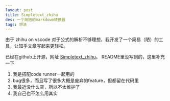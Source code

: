 ```yaml
---
layout: post
title: Simpletext_zhihu
des: 一个简陋的markdown转换器
tags: 想法
---
```


由于 zhihu on vscode 对于公式的解析不够理想，我开发了一个简易（陋）的工具，让知乎文章写起来更轻松。

已经在github上开源，网址 [Simpletext_zhihu](https://github.com/Samuelhzx/Simpletext_zhihu)。
README里没写到的，这里补充一下
1. 我是搭配code runner一起用的
2. bug很多，而且写了很多大概是废弃的feature，但都留在代码里
2. 我最近没什么空，所以不太维护了
3. 我自己也不怎么用其实